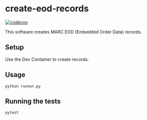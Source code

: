# create-eod-records
[![codecov](https://codecov.io/gh/dfulmer/create-eod-records/graph/badge.svg?token=2GM2VUUSF0)](https://codecov.io/gh/dfulmer/create-eod-records)

This software creates MARC EOD (Embedded Order Data) records.

## Setup
Use the Dev Container to create records.

## Usage
```python runner.py```

## Running the tests
```pytest```